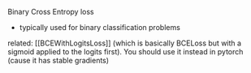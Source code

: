 Binary Cross Entropy loss
- typically used for binary classification problems

related: [[BCEWithLogitsLoss]] (which is basically BCELoss but with a sigmoid applied to the logits first). You should use it instead in pytorch (cause it has stable gradients)